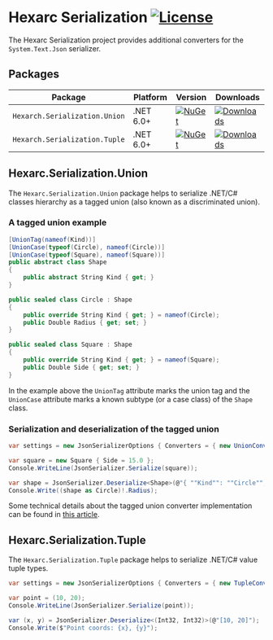 # Hexarc Serialization [![License](http://img.shields.io/:license-mit-blue.svg)](http://badges.mit-license.org)

The Hexarc Serialization project provides additional converters for the `System.Text.Json` serializer.

## Packages

|Package|Platform|Version|Downloads|
|-------|--------|-------|---------|
|`Hexarch.Serialization.Union`| .NET 6.0+ |[![NuGet](https://img.shields.io/nuget/v/Hexarc.Serialization.Union.svg)](https://www.nuget.org/packages/Hexarc.Serialization.Union)|[![Downloads](http://img.shields.io/nuget/dt/Hexarc.Serialization.Union.svg)](https://www.nuget.org/packages/Hexarc.Serialization.Union)|
|`Hexarch.Serialization.Tuple`| .NET 6.0+ |[![NuGet](https://img.shields.io/nuget/v/Hexarc.Serialization.Tuple.svg)](https://www.nuget.org/packages/Hexarc.Serialization.Tuple)|[![Downloads](http://img.shields.io/nuget/dt/Hexarc.Serialization.Tuple.svg)](https://www.nuget.org/packages/Hexarc.Serialization.Tuple)|

## Hexarc.Serialization.Union

The `Hexarc.Serialization.Union` package helps to serialize .NET/C# classes hierarchy as a tagged union (also known as a discriminated union).

### A tagged union example
```c#
[UnionTag(nameof(Kind))]
[UnionCase(typeof(Circle), nameof(Circle))]
[UnionCase(typeof(Square), nameof(Square))]
public abstract class Shape
{
    public abstract String Kind { get; }
}

public sealed class Circle : Shape
{
    public override String Kind { get; } = nameof(Circle);
    public Double Radius { get; set; } 
}

public sealed class Square : Shape
{
    public override String Kind { get; } = nameof(Square);
    public Double Side { get; set; }
}
```

In the example above the `UnionTag` attribute marks the union tag and the `UnionCase` attribute 
marks a known subtype (or a case class) of the `Shape` class.

### Serialization and deserialization of the tagged union
```c#
var settings = new JsonSerializerOptions { Converters = { new UnionConverterFactory() } };

var square = new Square { Side = 15.0 };
Console.WriteLine(JsonSerializer.Serialize(square));

var shape = JsonSerializer.Deserialize<Shape>(@"{ ""Kind"": ""Circle"", ""Radius"": 10.0 }");
Console.Write((shape as Circle)!.Radius);
```

Some technical details about the tagged union converter implementation can be found in [this article](https://shadeglare.medium.com/mimic-discriminating-union-types-in-c-with-serialization-via-system-text-json-3da67ef58dc0).

## Hexarc.Serialization.Tuple

The `Hexarc.Serialization.Tuple` package helps to serialize .NET/C# value tuple types.

```c#
var settings = new JsonSerializerOptions { Converters = { new TupleConverterFactory() } };

var point = (10, 20);
Console.WriteLine(JsonSerializer.Serialize(point));

var (x, y) = JsonSerializer.Deserialize<(Int32, Int32)>(@"[10, 20]");
Console.Write($"Point coords: {x}, {y}");
```



